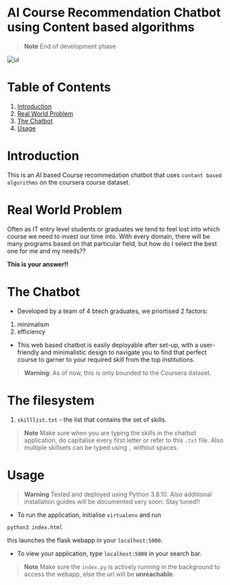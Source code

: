 # AI Course Recommendation Chatbot using Content based algorithms
> **Note** End of development phase

![ui](https://github.com/m-kiran-g/AI-Course-Recommendation-Chatbot/assets/136038904/a9ad155d-4e6b-4717-9b4e-75f19a63fc35)

# Table of Contents
1. [Introduction](#introduction)
2. [Real World Problem](#real-world-problem)
3. [The Chatbot](#the-chatbot)
4. [Usage](#usage)

# Introduction
This is an AI based Course recommedation chatbot that uses `contant based algorithms` on the coursera course dataset.

# Real World Problem
Often as IT entry level students or graduates we tend to feel lost into which course we need to invest our time into. With every domain, there will be many programs based on that particular field, but how do I select the best one for me and my needs??

**This is your answer!!**

# The Chatbot
- Developed by a team of 4 btech graduates, we priortised 2 factors: 
1) minimalism
2) efficiency

- This web based chatbot is easily deployable after set-up, with a user-friendly and minimalistic design to navigate you to find that perfect course to garner to your required skill from the top institutions.

>**Warning**: As of now, this is only bounded to the Coursera dataset.

# The filesystem
1) `skilllist.txt` - the list that contains the set of skills. 
> **Note** Make sure when you are typing the skills in the chatbot application, do capitalise every first letter or refer to this `.txt` file. Also multiple skillsets can be typed using `,` without spaces.


# Usage
> **Warning** Tested and deployed using Python 3.8.10.
> Also additional installation guides will be documented very soon. Stay tuned!!
- To run the application, initialise `virtualenv` and run
```bash
python3 index.html
```
this launches the flask webapp in your `localhost:5000`.
- To view your application, type `localhost:5000` in your search bar.
> **Note** Make sure the `index.py` is actively running in the background to access the webapp, else the url will be **unreachable**.
